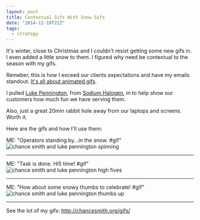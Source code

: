 ```yaml
---
layout: post
title: Contextual Gifs With Snow Gifs
date: "2014-12-19T22Z"
tags:
  - strategy
---
```


It's winter, close to Christmas and I couldn't resist getting some new gifs in. I even added a little snow to them. I figured why need be contextual to the season with my gifs.

Remeber, this is how I exceed our clients expectations and have my emails standout. [It's all about animated gifs](http://blog.chancesmith.org/making-customer-service-and-email-personal/).

I pulled [Luke Pennington](http://www.lukepennington.org/), from [Sodium Halogen](https://sodiumhalogen.com?ref=chancesmithio), in to help show our customers how much fun we have serving them.

Also, just a great 20min rabbit hole away from our laptops and screens. Worth it.

Here are the gifs and how I'll use them:

ME: "Operators standing by...in the snow. #gif"
![chance smith and luke pennington spinning](http://chancesmith.org/gifs/snow-ops-stnd-by-chance-luke.gif)

<hr>

ME: "Task is done. Hi5 time! #gif"
![chance smith and luke pennington high fives](http://chancesmith.org/gifs/snow-hi5-chance-luke.gif)

<hr>

ME: "How about some snowy thumbs to celebrate! #gif"
![chance smith and luke pennington thumbs up](http://chancesmith.org/gifs/snow-thumbs-chance-luke.gif)

<hr>

See the lot of my gifs:
http://chancesmith.org/gifs/
